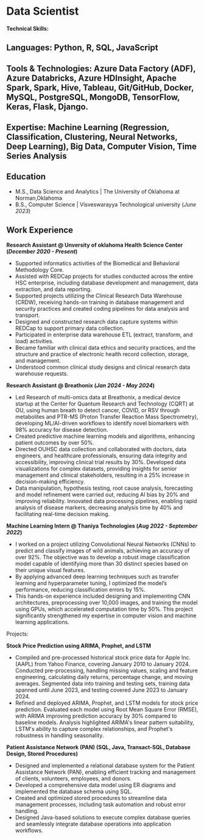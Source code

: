 # Data Scientist

#### Technical Skills:
## Languages: Python, R, SQL, JavaScript
## Tools & Technologies: Azure Data Factory (ADF), Azure Databricks, Azure HDInsight, Apache Spark, Spark, Hive, Tableau, Git/GitHub, Docker, MySQL, PostgreSQL, MongoDB, TensorFlow, Keras, Flask, Django.
## Expertise: Machine Learning (Regression, Classification, Clustering, Neural Networks, Deep Learning), Big Data, Computer Vision, Time Series Analysis


## Education							       		
- M.S., Data Science and Analytics	| The University of Oklahoma at Norman,Oklahoma 
- B.S., Computer Science | Visveswarayya Technological university (_June 2023_)

## Work Experience

**Research Assistant @ Unversity of oklahoma Health Science Center (_December 2020 - Present_)**
- Supported informatics activities of the Biomedical and Behavioral Methodology Core.
- Assisted with REDCap projects for studies conducted across the entire HSC enterprise, including database development and management, data extraction, and data reporting.
- Supported projects utilizing the Clinical Research Data Warehouse (CRDW), receiving hands-on training in database management and security practices and created coding pipelines for data analysis and transport.
- Designed and constructed research data capture systems within REDCap to support primary data collection.
- Participated in enterprise data warehouse ETL (extract, transform, and load) activities.
- Became familiar with clinical data ethics and security practices, and the structure and practice of electronic health record collection, storage, and management.
- Understood common clinical study designs and clinical research data warehouse requests.

**Research Assistant @ Breathonix (_Jan 2024 - May 2024_)**
- Led Research of multi-omics data at Breathonix, a medical device startup at the Center for Quantum Research and Technology (CQRT) at OU, using human breath to detect cancer, COVID, or RSV through metabolites and PTR-MS (Proton Transfer Reaction Mass Spectrometry), developing ML/AI-driven workflows to identify novel biomarkers with 98% accuracy for disease detection.
- Created predictive machine learning models and algorithms, enhancing patient outcomes by over 50%.
- Directed OUHSC data collection and collaborated with doctors, data engineers, and healthcare professionals, ensuring data integrity and accessibility, improving clinical trial results by 30%. Developed data visualizations for complex datasets, providing insights for senior management and clinical stakeholders, resulting in a 25% increase in decision-making efficiency.
- Data manipulation, hypothesis testing, root cause analysis, forecasting and model refinement were carried out, reducing AI bias by 20% and improving reliability. Innovated data processing pipelines, enabling rapid analysis of disease markers, decreasing analysis time by 40% and facilitating real-time decision making.


**Machine Learning Intern @ Thaniya Technologies (_Aug 2022 - September 2022_)**
- I worked on a project utilizing Convolutional Neural Networks (CNNs) to predict and classify images of wild animals, achieving an accuracy of over 92%. The objective was to develop a robust image classification model capable of identifying more than 30 distinct species based on their unique visual features. 
- By applying advanced deep learning techniques such as transfer learning and hyperparameter tuning, I optimized the model’s performance, reducing classification errors by 15%. 
- This hands-on experience included designing and implementing CNN architectures, preprocessing over 10,000 images, and training the model using GPUs, which accelerated computation time by 50%. This project significantly strengthened my expertise in computer vision and machine learning applications.

Projects:


**Stock Price Prediction using ARIMA, Prophet, and LSTM**
- Compiled and pre-processed historical stock price data for Apple Inc. (AAPL) from Yahoo Finance, covering January 2010 to January 2024. Conducted pre-processing, handling missing values, scaling and feature engineering, calculating daily returns, percentage change, and moving averages. Segmented data into training and testing sets, training data spanned until June 2023, and testing covered June 2023 to January 2024.
- Refined and deployed ARIMA, Prophet, and LSTM models for stock price prediction. Evaluated each model using Root Mean Square Error (RMSE), with ARIMA improving prediction accuracy by 30% compared to baseline models. Analysis highlighted ARIMA's linear pattern suitability, LSTM's ability to capture complex relationships, and Prophet's robustness in handling seasonality.

**Patient Assistance Network (PAN) (SQL, Java, Transact-SQL, Database Design, Stored Procedures)**
- Designed and implemented a relational database system for the Patient Assistance Network (PAN), enabling efficient tracking and management of clients, volunteers, employees, and donors.
- Developed a comprehensive data model using ER diagrams and implemented the database schema using SQL.
- Created and optimized stored procedures to streamline data management processes, including task automation and robust error handling.
- Designed Java-based solutions to execute complex database queries and seamlessly integrate database operations into application workflows.


